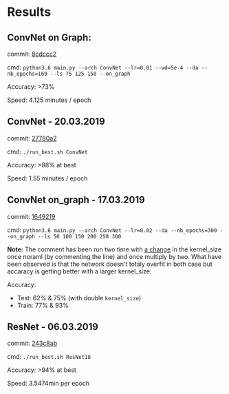 # Results

## ConvNet on Graph:
commit: [8cdccc2](https://github.com/cgallay/Semester_Project/tree/8cdccc2ebc6fd6ca73a27efef03bf78c156bceff)

cmd: `python3.6 main.py --arch ConvNet --lr=0.01 --wd=5e-4 --da --nb_epochs=160 --ls 75 125 150 --on_graph`

Accuracy: >73%

Speed: 4.125 minutes / epoch

## ConvNet - 20.03.2019
commit: [27780a2](https://github.com/cgallay/Semester_Project/tree/27780a226bb2f86129502d5bec1981e37cd34f4c)

cmd: `./run_best.sh ConvNet`

Accuracy: >88% at best

Speed: 1.55 minutes / epoch


## ConvNet on_graph - 17.03.2019
commit: [1649219](https://github.com/cgallay/Semester_Project/tree/164921931c932a8a3b77bc6f475be7e94bdb4729)

cmd: `python3.6 main.py --arch ConvNet --lr=0.02 --da --nb_epochs=300 --on_graph --ls 50 100 150 200 250 300`

**Note:** The comment has been run two time with [a change](https://github.com/cgallay/Semester_Project/blob/164921931c932a8a3b77bc6f475be7e94bdb4729/models/classics.py#L55) in the kernel_size once noraml (by commenting the line) and once multiply by two.
What have been observed is that the network doesn't totaly overfit in both case but accaracy is getting better with a larger kernel_size. 

Accuracy: 
- Test: 62% & 75% (with double `kernel_size`)
- Train: 77% & 93%

## ResNet - 06.03.2019
commit: [243c8ab](https://github.com/cgallay/Semester_Project/tree/243c8abe6d64a02e97a1c58be205843241444cb6)

cmd: `./run_best.sh ResNet18`

Accuracy: >94% at best

Speed: 3.5474min per epoch